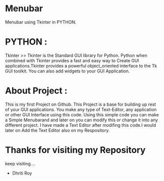 # Menubar
 Menubar using Tkinter in PYTHON.
# PYTHON :
Tkinter >>
Tkinter is the Standard GUI library for Python. Python when combined with Tkinter provides a fast and easy way to Create GUI applications.Tkinter provides a powerful object_oriented interface to the Tk GUI toolkit.
You can also add widgets to your GUI Application.

# About Project :
This is my first Project on Github. This Project is a base for building up rest of your GUI applications. You make any type of Text-Editor, any application or other GUI Interface using this code. 
Using this simple code you can make a Simple Menubarand and later on you can modify this or change it into any different project.
I have made a Text Editor after modifing this code.I would later on Add the Text Editor also on my Respository.

# Thanks for visiting my Repository
keep visiting....
- Dhriti Roy
